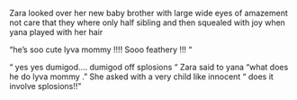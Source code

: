 Zara looked over her new baby brother with large wide eyes of amazement not care that they where only half sibling and then squealed with joy when yana played with her hair 

“he’s soo cute lyva mommy !!!! Sooo feathery !!! “ 

“ yes yes dumigod.... dumigod off splosions “ Zara said to yana “what does he do lyva mommy .” She asked with a very child like innocent “ does it involve splosions!!”